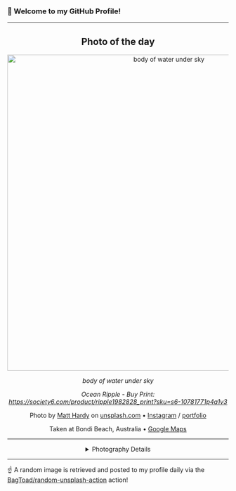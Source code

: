 ### 👋 Welcome to my GitHub Profile!

----
<div align="center">

## Photo of the day
  
  <a href="https://unsplash.com/photos/body-of-water-under-sky-6ArTTluciuA"><img width="720" src="https://images.unsplash.com/photo-1518837695005-2083093ee35b?crop=entropy&cs=tinysrgb&fit=max&fm=jpg&ixid=M3w1OTQ0OTd8MHwxfHJhbmRvbXx8fHx8fHx8fDE3MTQxOTgwNDN8&ixlib=rb-4.0.3&q=80&w=1080" alt="body of water under sky"></a>
  
  <em>body of water under sky</em>
  
  <em>Ocean Ripple - Buy Print: https://society6.com/product/ripple1982828_print?sku=s6-10781771p4a1v3</em>

  Photo by [Matt Hardy](https://www.instagram.com/mattchardy/) on [unsplash.com](https://unsplash.com/) • [Instagram](https://instagram.com/mattchardy) / [portfolio](https://www.instagram.com/mattchardy/)
  
  Taken at Bondi Beach, Australia • [Google Maps](https://www.google.com/maps/search/?api=1&query=-33.89102,151.277726)
  
  ---
  
<details>
<summary>Photography Details</summary>
  
| Parameter     | Value |
| ------------- | ----- |
| Camera Model  | ILCE-6300 |
| Exposure Time | 1/4000 |
| Aperture      | 2.8 |
| Focal Length  | 35.0 |
| ISO           | 800 |
| Location      | Bondi Beach, Australia (Australia) |
| Coordinates   | Latitude -33.89102, Longitude 151.277726 |

</details>

</div>

----

☝️ A random image is retrieved and posted to my profile daily via the [BagToad/random-unsplash-action](https://github.com/BagToad/random-unsplash-action) action!
